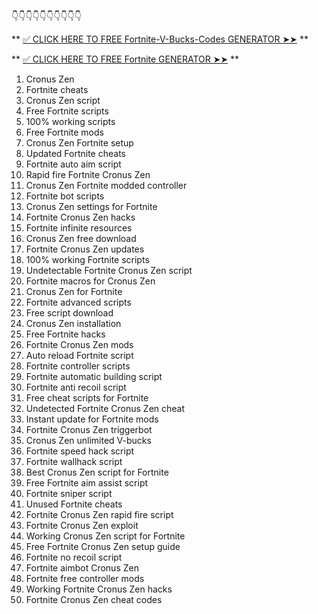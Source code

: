 👇👇👇👇👇👇👇👇👇👇
 
** [✅ CLICK HERE TO FREE Fortnite-V-Bucks-Codes GENERATOR ➤➤](https://dmfarid.com/fortnite/) **


**  [✅ CLICK HERE TO FREE Fortnite GENERATOR ➤➤](https://dmfarid.com/fortnite/) **
 

1. Cronus Zen
2. Fortnite cheats
3. Cronus Zen script
4. Free Fortnite scripts
5. 100% working scripts
6. Free Fortnite mods
7. Cronus Zen Fortnite setup
8. Updated Fortnite cheats
9. Fortnite auto aim script
10. Rapid fire Fortnite Cronus Zen
11. Cronus Zen Fortnite modded controller
12. Fortnite bot scripts
13. Cronus Zen settings for Fortnite
14. Fortnite Cronus Zen hacks
15. Fortnite infinite resources
16. Cronus Zen free download
17. Fortnite Cronus Zen updates
18. 100% working Fortnite scripts
19. Undetectable Fortnite Cronus Zen script
20. Fortnite macros for Cronus Zen
21. Cronus Zen for Fortnite
22. Fortnite advanced scripts
23. Free script download
24. Cronus Zen installation
25. Free Fortnite hacks
26. Fortnite Cronus Zen mods
27. Auto reload Fortnite script
28. Fortnite controller scripts
29. Fortnite automatic building script
30. Fortnite anti recoil script
31. Free cheat scripts for Fortnite
32. Undetected Fortnite Cronus Zen cheat
33. Instant update for Fortnite mods
34. Fortnite Cronus Zen triggerbot
35. Cronus Zen unlimited V-bucks
36. Fortnite speed hack script
37. Fortnite wallhack script
38. Best Cronus Zen script for Fortnite
39. Free Fortnite aim assist script
40. Fortnite sniper script
41. Unused Fortnite cheats
42. Fortnite Cronus Zen rapid fire script
43. Fortnite Cronus Zen exploit
44. Working Cronus Zen script for Fortnite
45. Free Fortnite Cronus Zen setup guide
46. Fortnite no recoil script
47. Fortnite aimbot Cronus Zen
48. Fortnite free controller mods
49. Working Fortnite Cronus Zen hacks
50. Fortnite Cronus Zen cheat codes
